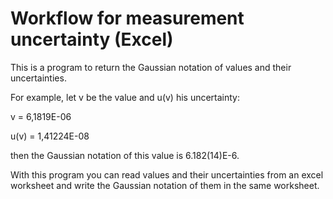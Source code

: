 # Workflow for measurement uncertainty (Excel)

This is a program to return the Gaussian notation of values and their uncertainties.

For example, let v be the value and u(v) his uncertainty:

v = 6,1819E-06

u(v) = 1,41224E-08

then the Gaussian notation of this value is 6.182(14)E-6.

With this program you can read values and their uncertainties from an excel worksheet and write the Gaussian notation of them in the same worksheet.

